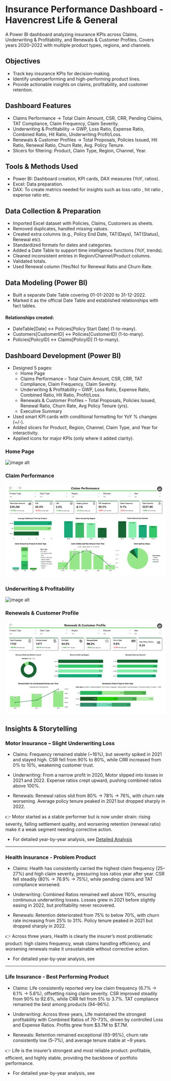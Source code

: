 # Insurance Performance Dashboard - Havencrest Life & General
A Power BI dashboard analyzing insurance KPIs across Claims, Underwriting & Profitability, and Renewals & Customer Profiles. Covers years 2020–2022 with multiple product types, regions, and channels.

## Objectives
- Track key insurance KPIs for decision-making.
- Identify underperforming and high-performing product lines.
- Provide actionable insights on claims, profitability, and customer retention.

## Dashboard Features
- Claims Performance → Total Claim Amount, CSR, CRR, Pending Claims, TAT Compliance, Claim Frequency, Claim Severity.
- Underwriting & Profitability → GWP, Loss Ratio, Expense Ratio, Combined Ratio, Hit Ratio, Underwriting Profit/Loss.
- Renewals & Customer Profiles → Total Proposals, Policies Issued, Hit Ratio, Renewal Ratio, Churn Rate, Avg. Policy Tenure.
- Slicers for filtering: Product, Claim Type, Region, Channel, Year.

## Tools & Methods Used
- Power BI: Dashboard creation, KPI cards, DAX measures (YoY, ratios).
- Excel: Data preparation.
- DAX: To create metrics needed for insights such as loss ratio , hit ratio , expense ratio etc.

## Data Collection & Preparation
- Imported Excel dataset with Policies, Claims, Customers as sheets.
- Removed duplicates, handled missing values.
- Created extra columns (e.g., Policy End Date, TAT(Days), TAT(Status), Renewal etc).
- Standardized formats for dates and categories.
- Added a Date Table to support time intelligence functions (YoY, trends).
- Cleaned inconsistent entries in Region/Channel/Product columns.
- Validated totals.
- Used Renewal column (Yes/No) for Renewal Ratio and Churn Rate.

## Data Modeling (Power BI)
- Built a separate Date Table covering 01-01-2020 to 31-12-2022.
- Marked it as the official Date Table and established relationships with fact tables.

#### Relationships created:
- DateTable[Date] ↔ Policies[Policy Start Date] (1-to-many).
- Customers[CustomerID] ↔ Policies[CustomerID] (1-to-many).
- Policies[PolicyID] ↔ Claims[PolicyID] (1-to-many).

  
## Dashboard Development (Power BI)
- Designed 5 pages:
  - Home Page 
  - Claims Performance – Total Claim Amount, CSR, CRR, TAT Compliance, Claim Frequency, Claim Severity.
  - Underwriting & Profitability – GWP, Loss Ratio, Expense Ratio, Combined Ratio, Hit Ratio, Profit/Loss.
  - Renewals & Customer Profiles – Total Proposals, Policies Issued, Renewal Ratio, Churn Rate, Avg Policy Tenure (yrs).
  - Executive Summary
- Used smart KPI cards with conditional formatting for YoY % changes (+/-).
- Added slicers for Product, Region, Channel, Claim Type, and Year for interactivity.
- Applied icons for major KPIs (only where it added clarity).


### Home Page
![image alt](https://github.com/ryanjabr/Insurance-Claims-and-Underwriting-Dashboard/blob/26bc39ddf97e6e1f3ff58011dc80d6db9d5ebec9/Insurance%20Project_page-0001.jpg)


### Claim Performance
![image alt](https://github.com/ryanjabr/Insurance-Claims-and-Underwriting-Dashboard/blob/fc7ff37d4153171e1a11cca309c8a247343b61d9/Insurance%20Project_page-0002.jpg)


### Underwriting & Profitability
![image alt](https://github.com/ryanjabr/Insurance-Claims-and-Underwriting-Dashboard/blob/1e95e8cc982d56b953b46cca4ad6c014ab50d474/Insurance%20Project_page-0003.jpg)


### Renewals & Customer Profile
![image alt](https://github.com/ryanjabr/Insurance-Claims-and-Underwriting-Dashboard/blob/f4b725bce5de8d642e9140d8d8e024ebcba5f144/Insurance%20Project_pages-to-jpg-0004.jpg)



## Insights & Storytelling

### Motor Insurance – Slight Underwriting Loss
- Claims: Frequency remained stable (~16%), but severity spiked in 2021 and stayed high. CSR fell from 90% to 80%, while CRR increased from 0% to 10%, weakening customer trust.

- Underwriting: From a narrow profit in 2020, Motor slipped into losses in 2021 and 2022. Expense ratios crept upward, pushing combined ratios above 100%.

- Renewals: Renewal ratios slid from 80% → 78% → 76%, with churn rate worsening. Average policy tenure peaked in 2021 but dropped sharply in 2022.

👉 Motor started as a stable performer but is now under strain: rising severity, falling settlement quality, and worsening retention (renewal ratio) make it a weak segment needing corrective action.

- For detailed year-by-year analysis, see [Detailed Analysis](#Detailed%20Analysis.md)

------------------------------------------------------------------------------------------------------------------------------------------

### Health Insurance - Problem Product
- Claims: Health has consistently carried the highest claim frequency (25–27%) and high claim severity, pressuring loss ratios year after year. CSR fell steadily (80% → 76.9% → 75%), while pending claims and TAT compliance worsened.

- Underwriting: Combined Ratios remained well above 110%, ensuring continuous underwriting losses. Losses grew in 2021 before slightly easing in 2022, but profitability never recovered.

- Renewals: Retention deteriorated from 75% to below 70%, with churn rate increasing from 25% to 31%. Policy tenure peaked in 2021 but dropped sharply in 2022.
  
👉 Across three years, Health is clearly the insurer’s most problematic product: high claims frequency, weak claims handling efficiency, and worsening renewals make it unsustainable without corrective action. 

- For detailed year-by-year analysis, see 

------------------------------------------------------------------------------------------------------------------------------------------

### Life Insurance - Best Performing Product
- Claims: Life consistently reported very low claim frequency (6.7% → 6.1% → 5.6%), offsetting rising claim severity. CSR improved steadily from 90% to 92.6%, while CRR fell from 5% to 3.7%. TAT compliance remained the best among products (94–96%).

- Underwriting: Across three years, Life maintained the strongest profitability with Combined Ratios of 70–73%, driven by controlled Loss and Expense Ratios. Profits grew from $3.7M to $7.7M.

- Renewals: Retention remained exceptional (93–95%), churn rate consistently low (5–7%), and average tenure stable at ~9 years.
  
👉 Life is the insurer’s strongest and most reliable product: profitable, efficient, and highly stable, providing the backbone of portfolio performance.

- For detailed year-by-year analysis, see 




